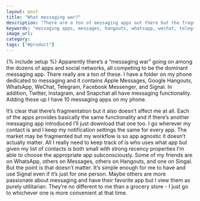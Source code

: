 ```yaml
---
layout: post
title: "What messaging war?"
description: "There are a ton of messaging apps out there but the fragmentation doesn't bother me at all. I treat them all as a utility."
keywords: "messaging apps, messages, hangouts, whatsapp, wechat, telegraph, signal, messenger, twitter, intagram, snapchat"
image_url:
category:
tags: ["#product"]
---
```

{% include setup %}
Apparently there’s a “messaging war” going on among the dozens of apps and social networks, all competing to be the dominant messaging app. There really are a ton of these. I have a folder on my phone dedicated to messaging and it contains Apple Messages, Google Hangouts, WhatsApp, WeChat, Telegram, Facebook Messenger, and Signal. In addition, Twitter, Instagram, and Snapchat all have messaging functionality. Adding these up I have 10 messaging apps on my phone.

It’s clear that there’s fragmentation but it also doesn’t affect me at all. Each of the apps provides basically the same functionality and if there’s another messaging app introduced I’ll just download that one too. I go wherever my contact is and I keep my notification settings the same for every app. The market may be fragmented but my workflow is so app agnostic it doesn’t actually matter. All I really need to keep track of is who uses what app but given my list of contacts is both small with strong recency properties I’m able to choose the appropriate app subconsciously. Some of my friends are on WhatsApp, others on Messages, others on Hangouts, and one on Singal. But the point is that doesn’t matter. It’s simple enough for me to have and use Signal even if it’s just for one person. Maybe others are more passionate about messaging and have their favorite app but I view them as purely utilitarian. They’re no different to me than a grocery store - I just go to whichever one is more convenient at that time.
